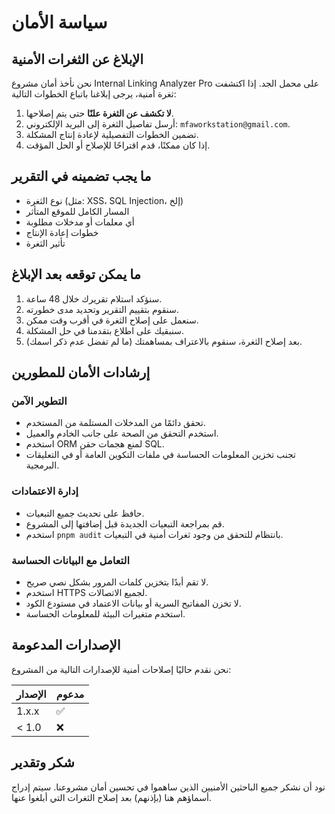 # سياسة الأمان

## الإبلاغ عن الثغرات الأمنية

نحن نأخذ أمان مشروع Internal Linking Analyzer Pro على محمل الجد. إذا اكتشفت ثغرة أمنية، يرجى إبلاغنا باتباع الخطوات التالية:

1. **لا تكشف عن الثغرة علنًا** حتى يتم إصلاحها.
2. أرسل تفاصيل الثغرة إلى البريد الإلكتروني: `mfaworkstation@gmail.com`.
3. تضمين الخطوات التفصيلية لإعادة إنتاج المشكلة.
4. إذا كان ممكنًا، قدم اقتراحًا للإصلاح أو الحل المؤقت.

## ما يجب تضمينه في التقرير

- نوع الثغرة (مثل: XSS، SQL Injection، إلخ)
- المسار الكامل للموقع المتأثر
- أي معلمات أو مدخلات مطلوبة
- خطوات إعادة الإنتاج
- تأثير الثغرة

## ما يمكن توقعه بعد الإبلاغ

1. سنؤكد استلام تقريرك خلال 48 ساعة.
2. سنقوم بتقييم التقرير وتحديد مدى خطورته.
3. سنعمل على إصلاح الثغرة في أقرب وقت ممكن.
4. سنبقيك على اطلاع بتقدمنا في حل المشكلة.
5. بعد إصلاح الثغرة، سنقوم بالاعتراف بمساهمتك (ما لم تفضل عدم ذكر اسمك).

## إرشادات الأمان للمطورين

### التطوير الآمن

- تحقق دائمًا من المدخلات المستلمة من المستخدم.
- استخدم التحقق من الصحة على جانب الخادم والعميل.
- استخدم ORM لمنع هجمات حقن SQL.
- تجنب تخزين المعلومات الحساسة في ملفات التكوين العامة أو في التعليقات البرمجية.

### إدارة الاعتمادات

- حافظ على تحديث جميع التبعيات.
- قم بمراجعة التبعيات الجديدة قبل إضافتها إلى المشروع.
- استخدم `pnpm audit` بانتظام للتحقق من وجود ثغرات أمنية في التبعيات.

### التعامل مع البيانات الحساسة

- لا تقم أبدًا بتخزين كلمات المرور بشكل نصي صريح.
- استخدم HTTPS لجميع الاتصالات.
- لا تخزن المفاتيح السرية أو بيانات الاعتماد في مستودع الكود.
- استخدم متغيرات البيئة للمعلومات الحساسة.

## الإصدارات المدعومة

نحن نقدم حاليًا إصلاحات أمنية للإصدارات التالية من المشروع:

| الإصدار | مدعوم          |
| ------- | ------------------ |
| 1.x.x   | :white_check_mark: |
| < 1.0   | :x:                |

## شكر وتقدير

نود أن نشكر جميع الباحثين الأمنيين الذين ساهموا في تحسين أمان مشروعنا. سيتم إدراج أسماؤهم هنا (بإذنهم) بعد إصلاح الثغرات التي أبلغوا عنها.
